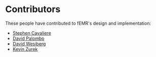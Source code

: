 # Contributors

These people have contributed to fEMR's design and implementation:
* [Stephen Cavaliere](https://github.com/delasteve)
* [David Palombo](https://github.com/DPalombo)
* [David Wesiberg](https://github.com/DavidWeisberg)
* [Kevin Zurek](https://github.com/kevinzurek)
